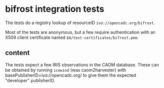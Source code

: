 # bifrost integration tests

The tests do a registry lookup of resourceID `ivo://opencadc.org/bifrost`.

Most of the tests are anonymous, but a few require authentication with an X509 client
certificate named `$A/test-certificates/bifrost.pem`.

## content
The tests expect a few IRIS observations in the CAOM database. These can be obtained
by running `icewind` (was caom2harvester) with basePublisherID=ivo://opencadc.org/
to give them the expected "developer" publisherID.

